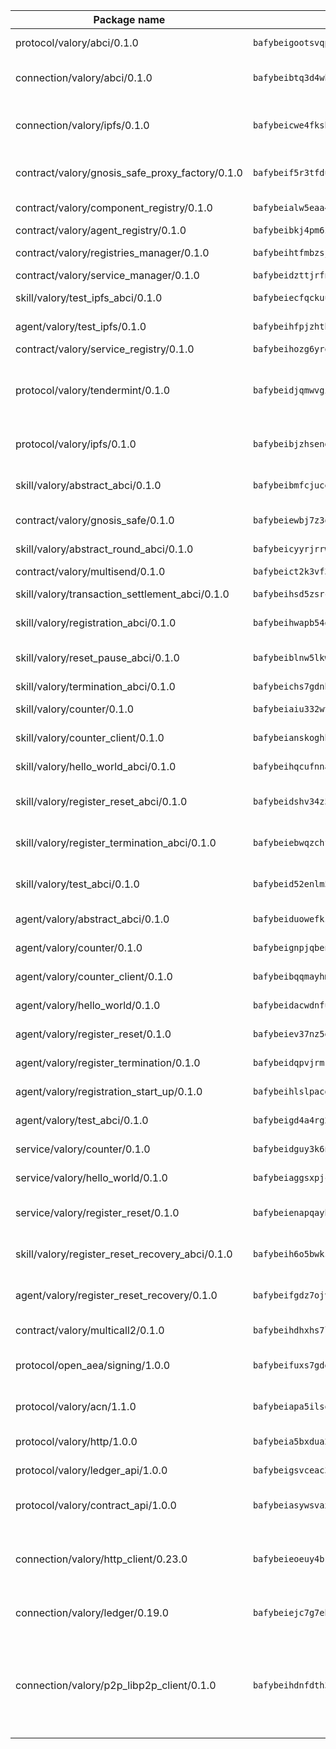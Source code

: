 | Package name                                                  | Package hash                                                  | Description                                                                                                                |
| ------------------------------------------------------------- | ------------------------------------------------------------- | -------------------------------------------------------------------------------------------------------------------------- |
| protocol/valory/abci/0.1.0                                    | `bafybeigootsvqpk6th5xpdtzanxum3earifrrezfyhylfrit7yvqdrtgpe` | A protocol for ABCI requests and responses.                                                                                |
| connection/valory/abci/0.1.0                                  | `bafybeibtq3d4whbio6ohsatbo6n4khgybkgc64egoos2uf3eptuokdrzci` | connection to wrap communication with an ABCI server.                                                                      |
| connection/valory/ipfs/0.1.0                                  | `bafybeicwe4fksbhaqs4qycfdqbzgqtikfn3u4g5y5fucxfmriezwwf7hse` | A connection responsible for uploading and downloading files from IPFS.                                                    |
| contract/valory/gnosis_safe_proxy_factory/0.1.0               | `bafybeif5r3tfdutfqawikieaftog2t5s7ia4vzvabwmvkzp4jffpcrweb4` | Gnosis Safe proxy factory (GnosisSafeProxyFactory) contract                                                                |
| contract/valory/component_registry/0.1.0                      | `bafybeialw5eaa4v54s7i3sjsuy6d5k624quhxhziqntwq5hnz4g646sb7m` | Component registry contract                                                                                                |
| contract/valory/agent_registry/0.1.0                          | `bafybeibkj4pm6ziqh2fl3xfsjiou4ibnxlipmvmqhgvc7xwpnaddbtxzli` | Agent registry contract                                                                                                    |
| contract/valory/registries_manager/0.1.0                      | `bafybeihtfmbzsjwsz7kmujzc4bofyoxckekbdi643f762tj3fe4witgjqu` | Registries Manager contract                                                                                                |
| contract/valory/service_manager/0.1.0                         | `bafybeidzttjrfn3kfxubr24axouytshsm57sjl2232g2z3wlitk6dl32em` | Service Manager contract                                                                                                   |
| skill/valory/test_ipfs_abci/0.1.0                             | `bafybeiecfqckuudqa5axw3omc3d6373z3uofrm5nol7gj5ddg6ry72kna4` | IPFS e2e testing application.                                                                                              |
| agent/valory/test_ipfs/0.1.0                                  | `bafybeihfpjzhtbbenu6p6bog4q2xejlgaqkrhxcjhj7oasgkolyvr7okba` | Agent for testing the ABCI connection.                                                                                     |
| contract/valory/service_registry/0.1.0                        | `bafybeihozg6yrqka5vkf5hleoobfmjlpmjon4ulsmigidfi377kxn64wla` | Service Registry contract                                                                                                  |
| protocol/valory/tendermint/0.1.0                              | `bafybeidjqmwvgi4rqgp65tbkhmi45fwn2odr5ecezw6q47hwitsgyw4jpa` | A protocol for communication between two AEAs to share tendermint configuration details.                                   |
| protocol/valory/ipfs/0.1.0                                    | `bafybeibjzhsengtxfofqpxy6syamplevp35obemwfp4c5lhag3v2bvgysa` | A protocol specification for IPFS requests and responses.                                                                  |
| skill/valory/abstract_abci/0.1.0                              | `bafybeibmfcjuceds33zgrhnhv7eg5fujnp4gavzewu4rvvsacngpn2njwy` | The abci skill provides a template of an ABCI application.                                                                 |
| contract/valory/gnosis_safe/0.1.0                             | `bafybeiewbj7z3qoe35ekcz4vdqrkk4vambs7r6vmfnsu5grscsf4bmixj4` | Gnosis Safe (GnosisSafeL2) contract                                                                                        |
| skill/valory/abstract_round_abci/0.1.0                        | `bafybeicyyrjrrwipg6ir6lrawq4iif77f6a6pt2it2momhuy5msz4n7nde` | abstract round-based ABCI application                                                                                      |
| contract/valory/multisend/0.1.0                               | `bafybeict2k3vf3c4fvzosaq5kku2ivtzsskbomrujmmoicut7eg52onnje` | MultiSend contract                                                                                                         |
| skill/valory/transaction_settlement_abci/0.1.0                | `bafybeihsd5zsrc7jrg6ewe4lhdi3x24vu5fhwgt6iafyv5avvhcwmk3gsq` | ABCI application for transaction settlement.                                                                               |
| skill/valory/registration_abci/0.1.0                          | `bafybeihwapb54os63jqool243aohh3aa4tflbg4u7lpu4cqzchwzcpw4g4` | ABCI application for common apps.                                                                                          |
| skill/valory/reset_pause_abci/0.1.0                           | `bafybeiblnw5lkwzqf4wcwdxakj7a4j3zkpwr75nsdeuij44vh4pvljdcim` | ABCI application for resetting and pausing app executions.                                                                 |
| skill/valory/termination_abci/0.1.0                           | `bafybeichs7gdnbe6meacdsmnncwyjkcjf3pbzlobex3a7fkzwkazuf4uci` | Termination skill.                                                                                                         |
| skill/valory/counter/0.1.0                                    | `bafybeiaiu332wtj3qzq33aulp6ises2d5rsvpxsoxr6oze7lwom6ok6bhe` | The ABCI Counter application example.                                                                                      |
| skill/valory/counter_client/0.1.0                             | `bafybeianskoghhdffn4wqquup3rtziefq6jareutugb6a5zkbvuvctgk3i` | A client for the ABCI counter application.                                                                                 |
| skill/valory/hello_world_abci/0.1.0                           | `bafybeihqcufnnajww7dov2uitqfndq2b4uvxfuyobn27io4yo7oh6ec2ai` | Hello World ABCI application.                                                                                              |
| skill/valory/register_reset_abci/0.1.0                        | `bafybeidshv34z5bp7brkk3a6ddlqzwj3t6i432ndxqdmwtj7idqq34jsfy` | ABCI application for dummy skill that registers and resets                                                                 |
| skill/valory/register_termination_abci/0.1.0                  | `bafybeiebwqzchfurwtcd6njccf7xd4o423qkhzi3vqxhz6tnjopc3exmz4` | ABCI application for dummy skill that registers and resets                                                                 |
| skill/valory/test_abci/0.1.0                                  | `bafybeid52enlm5p4x626hurpzdrsaej4am7sstfftht2mgrktmdptfvgki` | ABCI application for testing the ABCI connection.                                                                          |
| agent/valory/abstract_abci/0.1.0                              | `bafybeiduowefkzrghb64e36keing3xqgiqc6vvsxyeg2xbbmfmx6dtxobu` | The abstract ABCI AEA - for testing purposes only.                                                                         |
| agent/valory/counter/0.1.0                                    | `bafybeignpjqbenq5qlbj65rkuucuoa5b6ghdifiktgkn4prmxodnze3fuy` | The ABCI Counter example as an AEA                                                                                         |
| agent/valory/counter_client/0.1.0                             | `bafybeibqqmayhmjt76cubbp4ezzkocmhqrliitjj3cph3nryrnt72odx5i` | The ABCI Counter example as an AEA                                                                                         |
| agent/valory/hello_world/0.1.0                                | `bafybeidacwdnfua5b7rpuamlrjb6hqc4h56kxjpxbqawb2fmvfhpsbsjd4` | Hello World ABCI example.                                                                                                  |
| agent/valory/register_reset/0.1.0                             | `bafybeiev37nz5e3suv4jh6qbpwyz4hckymyde7fo3iy6bgzqqxkkcaomua` | Register reset to replicate Tendermint issue.                                                                              |
| agent/valory/register_termination/0.1.0                       | `bafybeidqpvjrmrribgofyfzole4radypryhgdu5lt23hnu3flr7cuanl5y` | Register terminate to test the termination feature.                                                                        |
| agent/valory/registration_start_up/0.1.0                      | `bafybeihlslpacgicjyng5paan43wvvphrvspssdhj2qnb64y5gxzqsfhau` | Registration start-up ABCI example.                                                                                        |
| agent/valory/test_abci/0.1.0                                  | `bafybeigd4a4rg26kdt4esuuh4ahtvty4bkvnkpfcimcwhs4v35tt2inbfi` | Agent for testing the ABCI connection.                                                                                     |
| service/valory/counter/0.1.0                                  | `bafybeidguy3k6nelqxxb2ixnpkf7u6lipjme4qndjcbp4cpccig3mccy5u` | A set of agents incrementing a counter                                                                                     |
| service/valory/hello_world/0.1.0                              | `bafybeiaggsxpjcvpbxigfefsz3vtajsv5yc52rj23kdfrgbi6g2wglkudm` | A simple demonstration of a simple ABCI application                                                                        |
| service/valory/register_reset/0.1.0                           | `bafybeienapqayhxrisvhexsll6hz45odtsi4zopg5jwbp7qz5irv7jgtwy` | Test and debug tendermint reset mechanism.                                                                                 |
| skill/valory/register_reset_recovery_abci/0.1.0               | `bafybeih6o5bwksldzb5kpwfwnc6tiwcyzu4ucxzk5lscjaxrcm4xcvytoq` | ABCI application for dummy skill that registers and resets                                                                 |
| agent/valory/register_reset_recovery/0.1.0                    | `bafybeifgdz7ojvv37w4wh6kuwewznia7kvi4jb6nzhd4ox2avpyx6k4zba` | Agent to showcase hard reset as a recovery mechanism.                                                                      |
| contract/valory/multicall2/0.1.0                              | `bafybeihdhxhs7lf5uy4fi7g3s3q2ge34q575pydbh7ccbcd4ebggsakpgy` | The MakerDAO multicall2 contract.                                                                                          |
| protocol/open_aea/signing/1.0.0                               | `bafybeifuxs7gdg2okbn7uofymenjlmnih2wxwkym44lsgwmklgwuckxm2m` | A protocol for communication between skills and decision maker.                                                            |
| protocol/valory/acn/1.1.0                                     | `bafybeiapa5ilsobggnspoqhspftwolrx52udrwmaxdxgrk26heuvl4oooa` | The protocol used for envelope delivery on the ACN.                                                                        |
| protocol/valory/http/1.0.0                                    | `bafybeia5bxdua2i6chw6pg47bvoljzcpuqxzy4rdrorbdmcbnwmnfdobtu` | A protocol for HTTP requests and responses.                                                                                |
| protocol/valory/ledger_api/1.0.0                              | `bafybeigsvceac33asd6ecbqev34meyyjwu3rangenv6xp5rkxyz4krvcby` | A protocol for ledger APIs requests and responses.                                                                         |
| protocol/valory/contract_api/1.0.0                            | `bafybeiasywsvax45qmugus5kxogejj66c5taen27h4voriodz7rgushtqa` | A protocol for contract APIs requests and responses.                                                                       |
| connection/valory/http_client/0.23.0                          | `bafybeieoeuy4brzimtnubmokwirhrx27ezls6cdnl5qik4rkykfle3nn2y` | The HTTP_client connection that wraps a web-based client connecting to a RESTful API specification.                        |
| connection/valory/ledger/0.19.0                               | `bafybeiejc7g7ebv3cleiqb4f4h4pspcu6vtr54332szwlqiabfs3sfdh44` | A connection to interact with any ledger API and contract API.                                                             |
| connection/valory/p2p_libp2p_client/0.1.0                     | `bafybeihdnfdth3qgltefgrem7xyi4b3ejzaz67xglm2hbma2rfvpl2annq` | The libp2p client connection implements a tcp connection to a running libp2p node as a traffic delegate to send/receive envelopes to/from agents in the DHT. |
